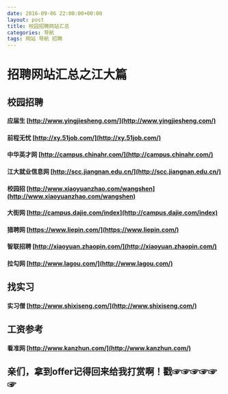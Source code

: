 ```yaml
---
date: 2016-09-06 22:00:00+00:00
layout: post
title: 校园招聘网站汇总 
categories: 导航
tags: 网站 导航 招聘
---
```


招聘网站汇总之江大篇
===================

校园招聘
----------

#### **应届生** [http://www.yingjiesheng.com/](http://www.yingjiesheng.com/)

#### **前程无忧** [http://xy.51job.com/](http://xy.51job.com/)

#### **中华英才网** [http://campus.chinahr.com/](http://campus.chinahr.com/)

#### **江大就业信息网** [http://scc.jiangnan.edu.cn/](http://scc.jiangnan.edu.cn/)

#### **校园招** [http://www.xiaoyuanzhao.com/wangshen](http://www.xiaoyuanzhao.com/wangshen)

#### **大街网** [http://campus.dajie.com/index](http://campus.dajie.com/index)

#### **猎聘网** [https://www.liepin.com/](https://www.liepin.com/)

#### **智联招聘** [http://xiaoyuan.zhaopin.com/](http://xiaoyuan.zhaopin.com/)

#### **拉勾网** [http://www.lagou.com/](http://www.lagou.com/)

找实习
----------
#### **实习僧** [http://www.shixiseng.com/](http://www.shixiseng.com/)

工资参考
----------
#### **看准网** [http://www.kanzhun.com/](http://www.kanzhun.com/)


亲们，拿到offer记得回来给我打赏啊！戳☞☞☞☞☞☞
----------

